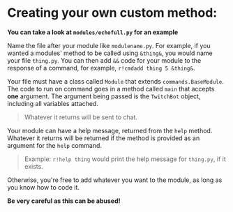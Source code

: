 # Creating your own custom method:
**You can take a look at `modules/echofull.py` for an example**

Name the file after your module like `modulename.py`.
For example, if you wanted a modules' method to be called using `&thing&`, you would name your file `thing.py`.
You can then add `&&` code for your module to the response of a command, for example, `r!cmdadd thing 5 &thing&`.

Your file must have a class called `Module` that extends `commands.BaseModule`.
The code to run on command goes in a method called `main` that accepts **one** argument.
The argument being passed is the `TwitchBot` object, including all variables attached.
>Whatever it returns will be sent to chat.

Your module can have a help message, returned from the `help` method.
Whatever it returns will be returned if the method is provided as an argument for the `help` command.
>Example: `r!help thing` would print the help message for `thing.py`, if it exists.

Otherwise, you're free to add whatever you want to the module, as long as you know how to code it.

__**Be very careful as this can be abused!**__